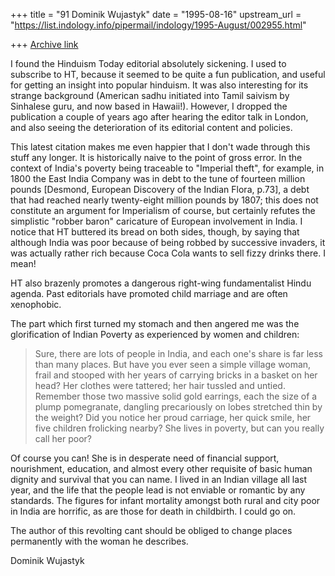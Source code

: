 +++
title = "91 Dominik Wujastyk"
date = "1995-08-16"
upstream_url = "https://list.indology.info/pipermail/indology/1995-August/002955.html"

+++
[Archive link](https://list.indology.info/pipermail/indology/1995-August/002955.html)


I found the Hinduism Today editorial absolutely sickening.  I used to
subscribe to HT, because it seemed to be quite a fun publication, and
useful for getting an insight into popular hinduism.  It was also
interesting for its strange background (American sadhu initiated into
Tamil saivism by Sinhalese guru, and now based in Hawaii!).  However, I
dropped the publication a couple of years ago after hearing the editor
talk in London, and also seeing the deterioration of its editorial
content and policies.

This latest citation makes me even happier that I don't wade through
this stuff any longer.  It is historically naive to the point of gross
error.  In the context of India's poverty being traceable to "Imperial
theft", for example, in 1800 the East India Company was in debt to the
tune of fourteen million pounds [Desmond, European Discovery of the
Indian Flora, p.73], a debt that had reached nearly twenty-eight million
pounds by 1807; this does not constitute an argument for Imperialism of
course, but certainly refutes the simplistic "robber baron" caricature
of European involvement in India.  I notice that HT buttered its bread
on both sides, though, by saying that although India was poor because of
being robbed by successive invaders, it was actually rather rich because
Coca Cola wants to sell fizzy drinks there.  I mean!

HT also brazenly promotes a dangerous right-wing fundamentalist Hindu
agenda.  Past editorials have promoted child marriage and are often
xenophobic.

The part which first turned my stomach and then angered me was the
glorification of Indian Poverty as experienced by women and children:

> Sure, there are lots of people in India, and each one's share is
> far less than many places.  But have you ever seen a simple
> village woman, frail and stooped with her years of carrying
> bricks in a basket on her head?  Her clothes were tattered; her
> hair tussled and untied.  Remember those two massive solid gold
> earrings, each the size of a plump pomegranate, dangling
> precariously on lobes stretched thin by the weight?  Did you
> notice her proud carriage, her quick smile, her five children
> frolicking nearby?  She lives in poverty, but can you really
> call her poor?

Of course you can!  She is in desperate need of financial support,
nourishment, education, and almost every other requisite of basic human
dignity and survival that you can name.  I lived in an Indian village
all last year, and the life that the people lead is not enviable or
romantic by any standards.  The figures for infant mortality amongst
both rural and city poor in India are horrific, as are those for death
in childbirth.  I could go on.

The author of this revolting cant should be obliged to change places
permanently with the woman he describes.

Dominik Wujastyk







